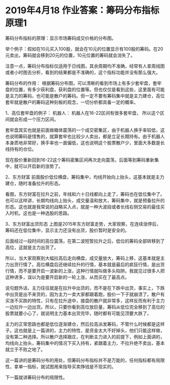 # 2019年4月18 作业答案：筹码分布指标原理1
[筹码分布指标原理1]: (https://articles.zsxq.com/id_13ubi2jwbzrv.html)
[url]: (https://t.zsxq.com/J6UVbyv)

筹码分布指标的原理：显示市场筹码成交价格的分布图。

举个例子：假如在10元买入100股，就会在10元的位置显示有100股的筹码。在20元卖出，筹码就会移到20元的位置，10元位置的筹码就会消失了。

注意一点，筹码分布指标仅适用于日线图，其余周期均不准确，经常有人拿周线图或者小时图去分析，看到的结果都是不准确的，这个指标功能并没有那么强大。

筹码分布的作用：
根据筹码分布图，可以清晰的看到市场上有多少套牢盘，套牢盘的位置，有多少获利盘，获利盘的位置等。但也仅仅是看到这些，这里面有可能是主力的筹码，也可能是散户的筹码。但一定不要有筹码集中就是主力建仓，高位套牢就是散户的筹码这种刻板的观念，一切分析都具备一定的概率。

1、高位套牢盘的例子：
机器人：
机器人在16-22区间有很多套牢盘， 所以这个区间就会形成一个压力区间。

套牢盘其实也就是前面做箱体震荡的一个成交密集区，由于机器人换手率较低，这也说明筹码是惜售的，就算套牢也比较少人卖出，都是立足长期持有。由于机器人本身质地非常好，换手率也一直偏低，这也说明这个股票散户少，里面大多数是长线持有的仓位。

现在股价重新回到16-22这个筹码密集区间再次走向震荡，后面等到筹码重新集中，就可以开启新的涨势了。

2、东方财富
前面股价低位横盘，筹码集中，均线开始向上抬头，这基本就是主力建仓，随时准备拉升的形态。

看图，东方财富在拉升之前，年线和六十日线都向上走了，筹码也在低位集中了。也可以这样讲，长期均线向上抬头，成交量温和放大，筹码集中，就是预备拉升的形态。这也就是我常说的战略买入点，就是一种大波段或者长线右侧交易的最佳买入时机，这也是一种选股的思路。

3、东方财富出货形态
上图是2015年东方财富走势，大家观察，在连续涨停后，筹码还在低位集中，显示主力还没有出货，股价暂时是安全的。

后面经过一段时间的高位震荡，在第二波短暂拉升之后，低位的筹码全部转移到了高位，这就是主力出货了。

所以，当大家观察到大幅拉高后走向横盘，成交量放大，筹码上移，这基本就是主力出货行情了。高位横盘后还继续拉升的行情，基本就是最后的疯狂行情，是出货行情，而不是要开启一波新的上涨，这种行情就叫做多头陷阱。我就见过很多人把这种诱多，误以为是要开启新的一轮上涨，从而买在了最高点。

说句题外话，主力往往就是在拉升中出货的，而不是在下跌中出货，事实上，下跌中出货是出不来货的，因为主力一卖大家都跟着跑，股价一下子就崩溃了。散户有买涨不买跌的特性，只有在拉升途中，接盘的散户就非常多，这样反而有利于主力一边拉升一边出货。所以，只要你看到高位放巨量，筹码从低位完全移到了高位的股票就要小心了，就说明主力基本出货完毕，随时都有可能见顶要大跌了。

主力的正常思路也都是低位逐渐建仓，然后拉高派发筹码，不管什么时候都是这样子。这也就是上一篇讲的，主力的特性，是资金太大不好掉头，他们只能这样做，没有第二种选择。所以散户选择跟庄，在判断主力进入的前提下，例如上面讲的，均线向上抬头，筹码集中的情况下买入持有，紧跟着主力，不拉升绝不卖出，基本就立于不败之地了。

这一篇讲的是筹码分布的用处，但筹码分布指标并不是万能的，任何指标都有局限性，拿单一指标，就试图用来指导买卖挣钱是不现实的。

下一篇就讲筹码分布的局限性。


